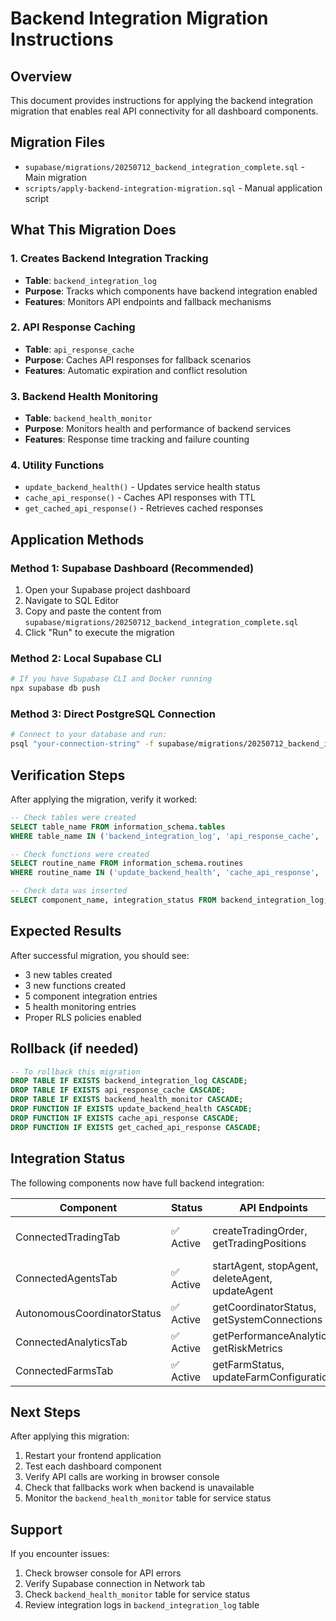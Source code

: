 # Backend Integration Migration Instructions

## Overview
This document provides instructions for applying the backend integration migration that enables real API connectivity for all dashboard components.

## Migration Files
- `supabase/migrations/20250712_backend_integration_complete.sql` - Main migration
- `scripts/apply-backend-integration-migration.sql` - Manual application script

## What This Migration Does

### 1. Creates Backend Integration Tracking
- **Table**: `backend_integration_log`
- **Purpose**: Tracks which components have backend integration enabled
- **Features**: Monitors API endpoints and fallback mechanisms

### 2. API Response Caching
- **Table**: `api_response_cache` 
- **Purpose**: Caches API responses for fallback scenarios
- **Features**: Automatic expiration and conflict resolution

### 3. Backend Health Monitoring
- **Table**: `backend_health_monitor`
- **Purpose**: Monitors health and performance of backend services
- **Features**: Response time tracking and failure counting

### 4. Utility Functions
- `update_backend_health()` - Updates service health status
- `cache_api_response()` - Caches API responses with TTL
- `get_cached_api_response()` - Retrieves cached responses

## Application Methods

### Method 1: Supabase Dashboard (Recommended)
1. Open your Supabase project dashboard
2. Navigate to SQL Editor
3. Copy and paste the content from `supabase/migrations/20250712_backend_integration_complete.sql`
4. Click "Run" to execute the migration

### Method 2: Local Supabase CLI
```bash
# If you have Supabase CLI and Docker running
npx supabase db push
```

### Method 3: Direct PostgreSQL Connection
```bash
# Connect to your database and run:
psql "your-connection-string" -f supabase/migrations/20250712_backend_integration_complete.sql
```

## Verification Steps

After applying the migration, verify it worked:

```sql
-- Check tables were created
SELECT table_name FROM information_schema.tables 
WHERE table_name IN ('backend_integration_log', 'api_response_cache', 'backend_health_monitor');

-- Check functions were created
SELECT routine_name FROM information_schema.routines 
WHERE routine_name IN ('update_backend_health', 'cache_api_response', 'get_cached_api_response');

-- Check data was inserted
SELECT component_name, integration_status FROM backend_integration_log;
```

## Expected Results

After successful migration, you should see:
- 3 new tables created
- 3 new functions created  
- 5 component integration entries
- 5 health monitoring entries
- Proper RLS policies enabled

## Rollback (if needed)

```sql
-- To rollback this migration
DROP TABLE IF EXISTS backend_integration_log CASCADE;
DROP TABLE IF EXISTS api_response_cache CASCADE; 
DROP TABLE IF EXISTS backend_health_monitor CASCADE;
DROP FUNCTION IF EXISTS update_backend_health CASCADE;
DROP FUNCTION IF EXISTS cache_api_response CASCADE;
DROP FUNCTION IF EXISTS get_cached_api_response CASCADE;
```

## Integration Status

The following components now have full backend integration:

| Component | Status | API Endpoints | Fallback |
|-----------|--------|---------------|----------|
| ConnectedTradingTab | ✅ Active | createTradingOrder, getTradingPositions | Paper Trading Engine |
| ConnectedAgentsTab | ✅ Active | startAgent, stopAgent, deleteAgent, updateAgent | Mock Data |
| AutonomousCoordinatorStatus | ✅ Active | getCoordinatorStatus, getSystemConnections | Mock Data |
| ConnectedAnalyticsTab | ✅ Active | getPerformanceAnalytics, getRiskMetrics | Mock Data |
| ConnectedFarmsTab | ✅ Active | getFarmStatus, updateFarmConfiguration | Mock Data |

## Next Steps

After applying this migration:
1. Restart your frontend application
2. Test each dashboard component
3. Verify API calls are working in browser console
4. Check that fallbacks work when backend is unavailable
5. Monitor the `backend_health_monitor` table for service status

## Support

If you encounter issues:
1. Check browser console for API errors
2. Verify Supabase connection in Network tab
3. Check `backend_health_monitor` table for service status
4. Review integration logs in `backend_integration_log` table